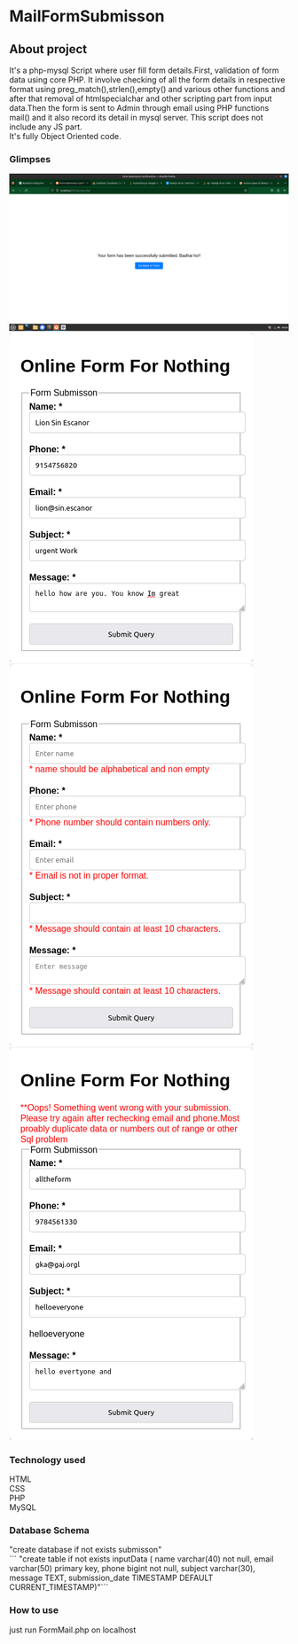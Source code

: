 # MailFormSubmisson
## About project
It's a php-mysql Script where user fill form details.First, validation of form data using core PHP. It involve checking of all the form details  in respective format using preg_match(),strlen(),empty() and various other functions and after that removal of htmlspecialchar and other scripting part from input data.Then the form is sent to Admin through email using PHP functions mail() and it also record its detail in mysql server. This script does not include any JS part.<br>
It's fully Object Oriented code.
<h3> Glimpses</h3>
<img src="/images/submisson.png" alt="this is login page">
<img src="/images/mail.png" alt="this is login page">
<img src="/images/error.png" alt="this is login page">
<img src="/images/SqlErro.png">
<h3> Technology used</h3>
HTML<br>
CSS<br>
PHP<br>
MySQL<br>
<h3>Database Schema</h3>
"create database if not exists submisson"
<br>
```
"create table if not exists inputData (
        name varchar(40) not null,
        email varchar(50) primary key,
        phone bigint not null,
        subject varchar(30),
        message TEXT,
        submission_date TIMESTAMP DEFAULT CURRENT_TIMESTAMP)"```
<h3>How to use</h3>
just run FormMail.php on localhost


